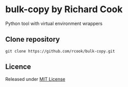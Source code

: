 # bulk-copy by Richard Cook

Python tool with virtual environment wrappers

## Clone repository

```
git clone https://github.com/rcook/bulk-copy.git
```

## Licence

Released under [MIT License][licence]

[licence]: LICENSE
